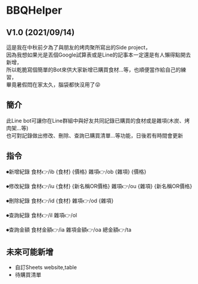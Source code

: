 # BBQHelper
## V1.0 (2021/09/14)  
這是我在中秋前夕為了與朋友的烤肉聚所寫出的Side project，  
因為我想如果光是丟個Google試算表或是Line的記事本一定還是有人懶得點開去新增，  
所以乾脆寫個簡單的Bot來供大家新增已購買食材...等，也順便當作給自己的練習，  
畢竟暑假悶在家太久，腦袋都快沒用了😝

## 簡介
此Line bot可讓你在Line群組中與好友共同記錄已購買的食材或是雜項(木炭、烤肉架...等)  
也可對記錄做出修改、刪除、查詢已購買清單...等功能，日後若有時間會更新
## 指令  
⏺新增紀錄
食材👉/ib {食材} {價格}
雜項👉/ob {雜項} {價格}

⏺修改紀錄
食材👉/iu {食材} {新名稱OR價格}
雜項👉/ou {雜項} {新名稱OR價格}

⏺刪除紀錄
食材👉/id {食材}
雜項👉/od {雜項}

⏺查詢紀錄
食材👉/il
雜項👉/ol

⏺查詢金額
食材金額👉/ia
雜項金額👉/oa
總金額👉/ta

## 未來可能新增  
- 自訂Sheets website,table
- 待購買清單
